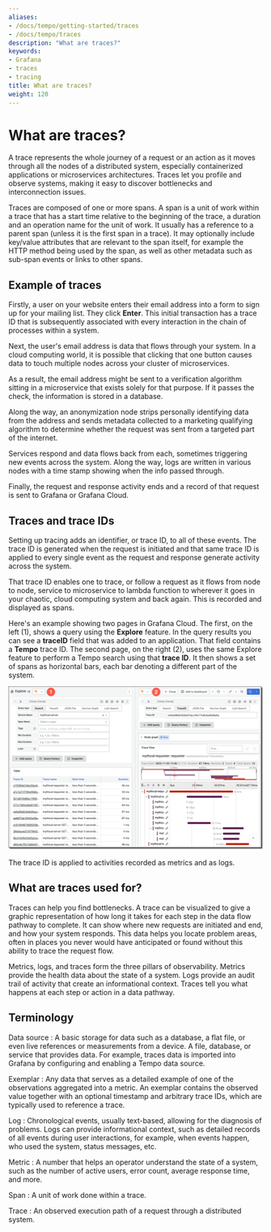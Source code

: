 ```yaml
---
aliases:
- /docs/tempo/getting-started/traces
- /docs/tempo/traces
description: "What are traces?"
keywords:
- Grafana
- traces
- tracing
title: What are traces?
weight: 120
---
```


# What are traces?

A trace represents the whole journey of a request or an action as it moves through all the nodes of a distributed system, especially containerized applications or microservices architectures. Traces let you profile and observe systems, making it easy to discover bottlenecks and interconnection issues.

Traces are composed of one or more spans. A span is a unit of work within a trace that has a start time relative to the beginning of the trace, a duration and an operation name for the unit of work. It usually has a reference to a parent span (unless it is the first span in a trace). It may optionally include key/value attributes that are relevant to the span itself, for example the HTTP method being used by the span, as well as other metadata such as sub-span events or links to other spans.

## Example of traces

Firstly, a user on your website enters their email address into a form to sign up for your mailing list. They click **Enter**. This initial transaction has a trace ID that is subsequently associated with every interaction in the chain of processes within a system.

Next, the user's email address is data that flows through your system. In a cloud computing world, it is possible that clicking that one button causes data to touch multiple nodes across your cluster of microservices.

As a result, the email address might be sent to a verification algorithm sitting in a microservice that exists solely for that purpose. If it passes the check, the information is stored in a database.

Along the way, an anonymization node strips personally identifying data from the address and sends metadata collected to a marketing qualifying algorithm to determine whether the request was sent from a targeted part of the internet.

Services respond and data flows back from each, sometimes triggering new events across the system. Along the way, logs are written in various nodes with a time stamp showing when the info passed through.

Finally, the request and response activity ends and a record of that request is sent to Grafana or Grafana Cloud.

## Traces and trace IDs

Setting up tracing adds an identifier, or trace ID, to all of these events. The trace ID is generated when the request is initiated and that same trace ID is applied to every single event as the request and response generate activity across the system.

That trace ID enables one to trace, or follow a request as it flows from node to node, service to microservice to lambda function to wherever it goes in your chaotic, cloud computing system and back again. This is recorded and displayed as spans.

Here's an example showing two pages in Grafana Cloud. The first, on the left (1), shows a query using the **Explore** feature. In the query results you can see a **traceID** field that was added to an application. That field contains a **Tempo** trace ID. The second page, on the right (2), uses the same Explore feature to perform a Tempo search using that **trace ID**. It then shows a set of spans as horizontal bars, each bar denoting a different part of the system.

<p align="center"><img src="../getting-started/assets/trace-explore-spans.png" alt="Trace example"></p>

The trace ID is applied to activities recorded as metrics and as logs.

## What are traces used for?

Traces can help you find bottlenecks. A trace can be visualized to give a graphic representation of how long it takes for each step in the data flow pathway to complete. It can show where new requests are initiated and end, and how your system responds. This data helps you locate problem areas, often in places you never would have anticipated or found without this ability to trace the request flow.

Metrics, logs, and traces form the three pillars of observability. Metrics provide the health data about the state of a system. Logs provide an audit trail of activity that create an informational context. Traces tell you what happens at each step or action in a data pathway.

## Terminology

Data source
: A basic storage for data such as a database, a flat file, or even live references or measurements from a device. A file, database, or service that provides data. For example, traces data is imported into Grafana by configuring and enabling a Tempo data source.

Exemplar
: Any data that serves as a detailed example of one of the observations aggregated into a metric. An exemplar contains the observed value together with an optional timestamp and arbitrary trace IDs, which are typically used to reference a trace.

Log
: Chronological events, usually text-based, allowing for the diagnosis of problems. Logs can provide informational context, such as detailed records of all events during user interactions, for example, when events happen, who used the system, status messages, etc.

Metric
: A number that helps an operator understand the state of a system, such as the number of active users, error count, average response time, and more.

Span
: A unit of work done within a trace.

Trace
: An observed execution path of a request through a distributed system.
